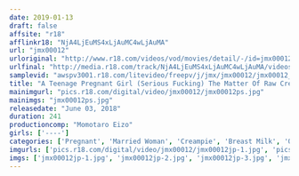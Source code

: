 ```yaml
---
date: 2019-01-13
draft: false
affsite: "r18"
afflinkr18: "NjA4LjEuMS4xLjAuMC4wLjAuMA"
url: "jmx00012"
urloriginal: "http://www.r18.com/videos/vod/movies/detail/-/id=jmx00012"
urlfinal: "http://media.r18.com/track/NjA4LjEuMS4xLjAuMC4wLjAuMA/videos/vod/movies/detail/-/id=jmx00012"
samplevid: "awspv3001.r18.com/litevideo/freepv/j/jmx/jmx00012/jmx00012_dmb_w.mp4"
title: "A Teenage Pregnant Girl (Serious Fucking) The Matter Of Raw Creampie Fucking A Young Mama Who Was Forced Into A Shotgun Wedding"
mainimgurl: "pics.r18.com/digital/video/jmx00012/jmx00012ps.jpg"
mainimgs: "jmx00012ps.jpg"
releasedate: "June 03, 2018"
duration: 241
productioncomp: "Momotaro Eizo"
girls: ['----']
categories: ['Pregnant', 'Married Woman', 'Creampie', 'Breast Milk', 'Over 4 Hours']
imgurls: ['pics.r18.com/digital/video/jmx00012/jmx00012jp-1.jpg', 'pics.r18.com/digital/video/jmx00012/jmx00012jp-2.jpg', 'pics.r18.com/digital/video/jmx00012/jmx00012jp-3.jpg', 'pics.r18.com/digital/video/jmx00012/jmx00012jp-4.jpg', 'pics.r18.com/digital/video/jmx00012/jmx00012jp-5.jpg', 'pics.r18.com/digital/video/jmx00012/jmx00012jp-6.jpg', 'pics.r18.com/digital/video/jmx00012/jmx00012jp-7.jpg', 'pics.r18.com/digital/video/jmx00012/jmx00012jp-8.jpg', 'pics.r18.com/digital/video/jmx00012/jmx00012jp-9.jpg', 'pics.r18.com/digital/video/jmx00012/jmx00012jp-10.jpg', 'pics.r18.com/digital/video/jmx00012/jmx00012jp-11.jpg', 'pics.r18.com/digital/video/jmx00012/jmx00012jp-12.jpg', 'pics.r18.com/digital/video/jmx00012/jmx00012jp-13.jpg', 'pics.r18.com/digital/video/jmx00012/jmx00012jp-14.jpg', 'pics.r18.com/digital/video/jmx00012/jmx00012jp-15.jpg', 'pics.r18.com/digital/video/jmx00012/jmx00012jp-16.jpg', 'pics.r18.com/digital/video/jmx00012/jmx00012jp-17.jpg', 'pics.r18.com/digital/video/jmx00012/jmx00012jp-18.jpg', 'pics.r18.com/digital/video/jmx00012/jmx00012jp-19.jpg', 'pics.r18.com/digital/video/jmx00012/jmx00012jp-20.jpg']
imgs: ['jmx00012jp-1.jpg', 'jmx00012jp-2.jpg', 'jmx00012jp-3.jpg', 'jmx00012jp-4.jpg', 'jmx00012jp-5.jpg', 'jmx00012jp-6.jpg', 'jmx00012jp-7.jpg', 'jmx00012jp-8.jpg', 'jmx00012jp-9.jpg', 'jmx00012jp-10.jpg', 'jmx00012jp-11.jpg', 'jmx00012jp-12.jpg', 'jmx00012jp-13.jpg', 'jmx00012jp-14.jpg', 'jmx00012jp-15.jpg', 'jmx00012jp-16.jpg', 'jmx00012jp-17.jpg', 'jmx00012jp-18.jpg', 'jmx00012jp-19.jpg', 'jmx00012jp-20.jpg']
---
```

